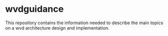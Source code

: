 # wvdguidance
This repository contains the information needed to describe the main topics on a wvd architecture design and implementation.

